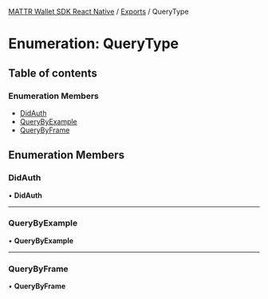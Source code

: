 [MATTR Wallet SDK React Native](../README.md) / [Exports](../modules.md) / QueryType

# Enumeration: QueryType

## Table of contents

### Enumeration Members

- [DidAuth](QueryType.md#didauth)
- [QueryByExample](QueryType.md#querybyexample)
- [QueryByFrame](QueryType.md#querybyframe)

## Enumeration Members

### DidAuth

• **DidAuth**

___

### QueryByExample

• **QueryByExample**

___

### QueryByFrame

• **QueryByFrame**
